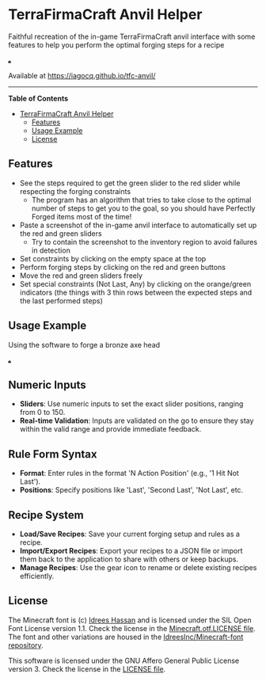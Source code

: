 # TerraFirmaCraft Anvil Helper

Faithful recreation of the in-game TerraFirmaCraft anvil interface with some features to help you perform the optimal forging steps for a recipe

![New GIF Demo](assets/slider.png)

Available at https://iagocq.github.io/tfc-anvil/

---
**Table of Contents**
- [TerraFirmaCraft Anvil Helper](#terrafirmacraft-anvil-helper)
  - [Features](#features)
  - [Usage Example](#usage-example)
  - [License](#license)


## Features

- See the steps required to get the green slider to the red slider while respecting the forging constraints
  - The program has an algorithm that tries to take close to the optimal number of steps to get you to the goal, so you should have Perfectly Forged items most of the time!
- Paste a screenshot of the in-game anvil interface to automatically set up the red and green sliders
  - Try to contain the screenshot to the inventory region to avoid failures in detection
- Set constraints by clicking on the empty space at the top
- Perform forging steps by clicking on the red and green buttons
- Move the red and green sliders freely
- Set special constraints (Not Last, Any) by clicking on the orange/green indicators (the things with 3 thin rows between the expected steps and the last performed steps)

## Usage Example

Using the software to forge a bronze axe head

![New GIF Demo](assets/slider.png)

## Numeric Inputs

- **Sliders**: Use numeric inputs to set the exact slider positions, ranging from 0 to 150.
- **Real-time Validation**: Inputs are validated on the go to ensure they stay within the valid range and provide immediate feedback.

## Rule Form Syntax

- **Format**: Enter rules in the format 'N Action Position' (e.g., '1 Hit Not Last').
- **Positions**: Specify positions like 'Last', 'Second Last', 'Not Last', etc.

## Recipe System

- **Load/Save Recipes**: Save your current forging setup and rules as a recipe.
- **Import/Export Recipes**: Export your recipes to a JSON file or import them back to the application to share with others or keep backups.
- **Manage Recipes**: Use the gear icon to rename or delete existing recipes efficiently.

## License

The Minecraft font is (c) [Idrees Hassan](https://github.com/IdreesInc) and is licensed under the SIL Open Font License version 1.1. Check the license in the [Minecraft.otf.LICENSE file](./Minecraft.otf.LICENSE). The font and other variations are housed in the [IdreesInc/Minecraft-font repository](https://github.com/IdreesInc/Minecraft-Font).

This software is licensed under the GNU Affero General Public License version 3. Check the license in the [LICENSE file](./LICENSE).
